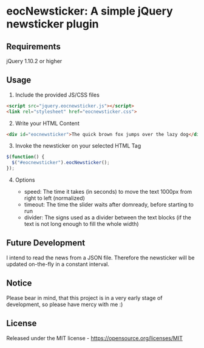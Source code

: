 # eocNewsticker: A simple jQuery newsticker plugin

## Requirements

jQuery 1.10.2 or higher

## Usage

1. Include the provided JS/CSS files

```html
<script src="jquery.eocnewsticker.js"></script>
<link rel="stylesheet" href="eocnewsticker.css">
```

2. Write your HTML Content

```html
<div id="eocnewsticker">The quick brown fox jumps over the lazy dog</div>
```

3. Invoke the newsticker on your selected HTML Tag

```javascript
$(function() {
  $("#eocnewsticker").eocNewsticker();
});
```

4. Options

    * speed: The time it takes (in seconds) to move the text 1000px from right to left (normalized)
    * timeout: The time the slider waits after domready, before starting to run
    * divider: The signs used as a divider between the text blocks (if the text is not long enough to fill the whole width)

## Future Development

I intend to read the news from a JSON file. Therefore the newsticker will be updated on-the-fly in a constant interval.

## Notice

Please bear in mind, that this project is in a very early stage of development, so please have mercy with me :)

## License

Released under the MIT license - https://opensource.org/licenses/MIT
